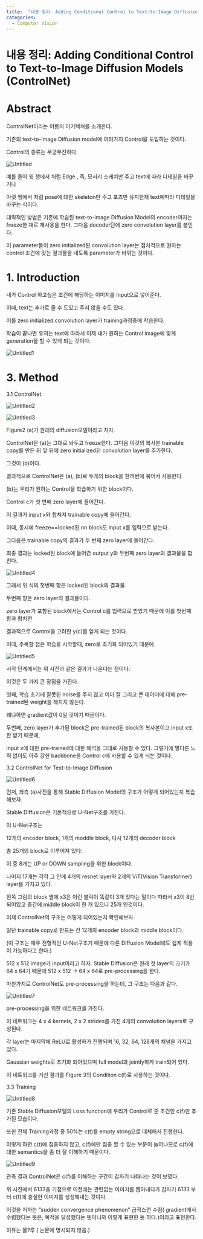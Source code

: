 ```yaml
---
title:  "내용 정리: Adding Conditional Control to Text-to-Image Diffusion Models (ControlNet)"
categories:
  - Computer Vision
---
```



# 내용 정리: Adding Conditional Control to Text-to-Image Diffusion Models (ControlNet)

# Abstract

ControlNet이라는 이름의 아키텍쳐를 소개한다.

기존의 text-to-image Diffusion model에 여러가지 Control을 도입하는 것이다.

Control의 종류는 무궁무진하다. 

![Untitled](second/Untitled.png)

예를 들어 윗 행에서 처럼 Edge , 즉, 모서리 스케치만 주고 text에 따라 디테일을 바꾸거나

아랫 행에서 처럼 pose에 대한 skeleton만 주고 포즈만 유지한채 text에따라 디테일을 바꾸는 식이다.

대략적인 방법은 기존에 학습된 text-to-image Diffusion Model의 encoder까지는 freeze한 채로 재사용을 한다. 그다음 decoder단에 zero convolution layer를 붙인다.

이 parameter들이 zero initialized된 convolution layer는 점차적으로 원하는 control 조건에 맞는 결과물을 내도록 parameter가 바뀌는 것이다.

# 1. Introduction

내가 Control 하고싶은 조건에 해당하는 이미지를 Input으로 넣어준다.

이때, text는 추가로 줄 수 도있고 주지 않을 수도 있다.

이를 zero initialized convolution layer가 training과정중에 학습한다.

학습이 끝나면 유저는 text에 따라서 이제 내가 원하는 Control image에 맞게 generation을 할 수 있게 되는 것이다.

![Untitled1](second/Untitled1.png)

# 3. Method

3.1 ControlNet

![Untitled2](second/Untitled2.png)

![Untitled3](second/Untitled3.png)

Figure2 (a)가 원래의 diffusion모델이라고 치자.

ControlNet은 (a)는 그대로 놔두고 freeze한다. 그다음 이것의 복사본 trainable copy를 만든 뒤 앞 뒤에 zero initialized된 convolution layer를 추가한다.

그것이 (b)이다.

결과적으로 ControlNet은 (a), (b)로 두개의 block을 한꺼번에 묶어서 사용한다.

(b)는 우리가 원하는 Control을 학습하기 위한 block이다. 

Control c가 첫 번째 zero layer에 들어간다.

이 결과가 input x와 합쳐져 trainable copy에 들어간다.

이때, 동시에 freeze==locked된 nn block도 input x를 입력으로 받는다.

그다음은 trainable copy의 결과가 두 번째 zero layer에 들어간다.

최종 결과는 locked된 block에 들어간 output y와 두번째 zero layer의 결과물을 합친다.

![Untitled4](second/Untitled4.png)

그래서 위 식의 첫번째 항은 locked된 block의 결과물 

두번째 항은 zero layer의 결과물이다.

zero layer가 포함된 block에서는 Control c를 입력으로 받았기 때문에 이를 첫번째 항과 합치면

결과적으로 Control을 고려한 y(c)를 얻게 되는 것이다.

이때, 주목할 점은 학습을 시작할때, zero로 초기화 되어있기 때문에 

![Untitled5](second/Untitled5.png)

시작 단계에서는 위 사진과 같은 결과가 나온다는 점이다.

이것은 두 가지 큰 장점을 가진다.

첫째, 학습 초기에 잘못된 noise를 주지 않고 이미 잘 그리고 큰 데이터에 대해 pre-trained된 weight을 해치지 않는다. 

왜냐하면 gradient값이 0일 것이기 때문이다.

두번째, zero layer가 추가된 block은 pre-trained된 block의 복사본이고 input x또한 받기 때문에, 

input x에 대한 pre-trained에 대한 해석을 그대로 사용할 수 있다. 그렇기에 별다른 노력 없이도 아주 강한 backbone을 Control c에 사용할 수 있게 되는 것이다.

3.2 ControlNet for Text-to-Image Diffusion

![Untitled6](second/Untitled6.png)

먼저, 좌측 (a)사진을 통해 Stable Diffusion Model의 구조가 어떻게 되어있는지 복습해보자.

Stable Diffusion은 기본적으로 U-Net구조를 가진다.

이 U-Net구조는

12개의 encoder block, 1개의 moddle block, 다시 12개의 decoder block

총 25개의 block로 이루어져 있다.

이 중 8개는 UP or DOWN sampling을 위한 block이다.

나머지 17개는 각각 그 안에 4개의 resnet layer와 2개의 ViT(Vision Transformer) layer를 가지고 있다.

왼쪽 그림의 block 옆에 x3은 이런 블럭이 똑같이 3개 있다는 말이다 따라서 x3이 8번 되어있고 중간에 middle block이 한 개 있으니 25개 인것이다.

이제 ControlNet의 구조는 어떻게 되어있는지 확인해보자.

일단 trainable copy로 만드는 건 12개의 encoder block과 middle block이다.

(이 구조는 매우 전형적인 U-Net구조기 때문에 다른 Diffusion Model에도 쉽게 적용이 가능하다고 한다.)

512 x 512 image가 input이라고 하자. Stable Diffusion은 원래 첫 layer의 크기가 64 x 64기 때문에 512 x 512 → 64 x 64로 pre-processing을 한다.

마찬가지로 ControlNet도 pre-processing을 하는데, 그 구조는 다음과 같다.

![Untitled7](second/Untitled7.png)

pre-processing을 위한 네트워크를 가진다.

이 네트워크는 4 x 4 kernels, 2 x 2 strides를 가진 4개의 convolution  layers로 구성된다.

각 layer는 마지막에 ReLU로 활성화가 진행되며 16, 32, 64, 128개의 채널을 가지고 있다. 

Gaussian weights로 초기화 되어있으며 full model과 jointly하게 train되어 있다.

이 네트워크를 거친 결과를 Figure 3의 Condition c(f)로 사용하는 것이다.

3.3 Training

![Untitled8](second/Untitled8.png)

기존 Stable Diffusion모델의 Loss function에 우리가 Control로 준 조건인 c(f)만 추가된 모습이다.

또한 전체 Training과정 중 50%는 c(t)를 empty string으로 대체해서 진행한다.

이렇게 하면 c(t)에 집중하지 않고, c(f)에만 집중 할 수 있는 부분이 늘어나므로 c(f)에 대한 semantics을 좀 더 잘 이해하기 때문이다.

![Untitled9](second/Untitled9.png)

관측 결과 ControlNet은 c(f)를 이해하는 구간이 갑자기 나타나는 것이 보였다.

위 사진에서 6133을 기점으로 이전에는 관련없는 이미지를 뽑아내다가 갑자기 6133 부터 c(f)에 충실한 이미지를 생성해내는 것이다.

이것을 저자는 “sudden convergence phenomenon” 급작스런 수렴( gradient에서 수렴했다는 뜻은, 목적을 달성했다는 뜻이니까 이렇게 표현한 듯 하다.)이라고 표현한다.

이유는 몰?루 ( 논문에 명시되지 않음.)
